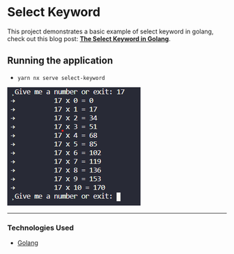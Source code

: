 # Select Keyword

This project demonstrates a basic example of select keyword in golang, check out this blog post: **[The Select Keyword in Golang](https://dev.to/chseki/the-select-keyword-in-golang-1fj4)**.

## Running the application

- `yarn nx serve select-keyword`

<img alt="logo" src="./cli.png" />

---

### Technologies Used

- [Golang](https://go.dev/)
